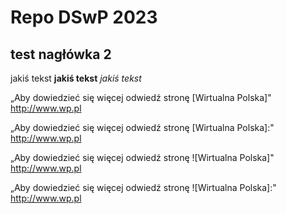 # Repo DSwP 2023
## test nagłówka 2

jakiś tekst
**jakiś tekst**
_jakiś tekst_

„Aby dowiedzieć się więcej odwiedź stronę [Wirtualna Polska]" http://www.wp.pl

„Aby dowiedzieć się więcej odwiedź stronę [Wirtualna Polska]:" http://www.wp.pl

„Aby dowiedzieć się więcej odwiedź stronę ![Wirtualna Polska]" http://www.wp.pl

„Aby dowiedzieć się więcej odwiedź stronę ![Wirtualna Polska]:" http://www.wp.pl
